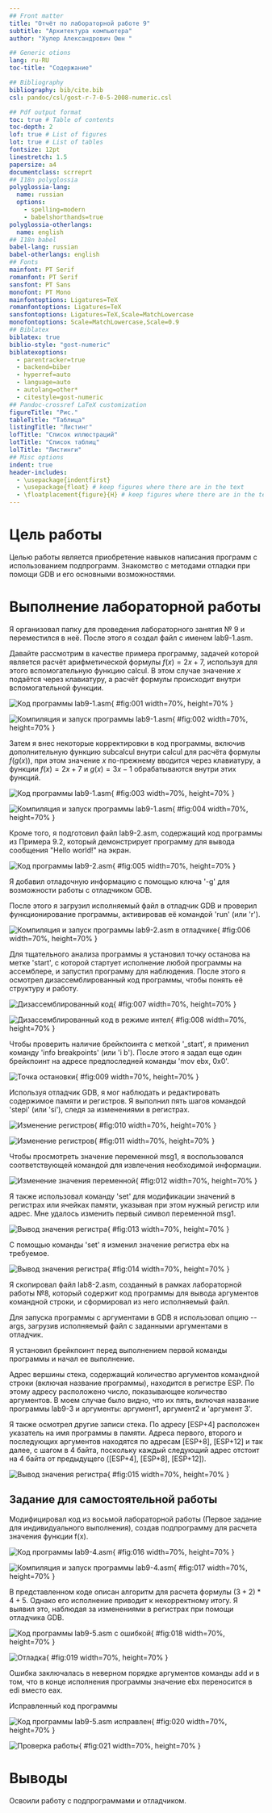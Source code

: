 ```yaml
---
## Front matter
title: "Отчёт по лабораторной работе 9"
subtitle: "Архитектура компьютера"
author: "Хулер Александрович Оюн "

## Generic otions
lang: ru-RU
toc-title: "Содержание"

## Bibliography
bibliography: bib/cite.bib
csl: pandoc/csl/gost-r-7-0-5-2008-numeric.csl

## Pdf output format
toc: true # Table of contents
toc-depth: 2
lof: true # List of figures
lot: true # List of tables
fontsize: 12pt
linestretch: 1.5
papersize: a4
documentclass: scrreprt
## I18n polyglossia
polyglossia-lang:
  name: russian
  options:
	- spelling=modern
	- babelshorthands=true
polyglossia-otherlangs:
  name: english
## I18n babel
babel-lang: russian
babel-otherlangs: english
## Fonts
mainfont: PT Serif
romanfont: PT Serif
sansfont: PT Sans
monofont: PT Mono
mainfontoptions: Ligatures=TeX
romanfontoptions: Ligatures=TeX
sansfontoptions: Ligatures=TeX,Scale=MatchLowercase
monofontoptions: Scale=MatchLowercase,Scale=0.9
## Biblatex
biblatex: true
biblio-style: "gost-numeric"
biblatexoptions:
  - parentracker=true
  - backend=biber
  - hyperref=auto
  - language=auto
  - autolang=other*
  - citestyle=gost-numeric
## Pandoc-crossref LaTeX customization
figureTitle: "Рис."
tableTitle: "Таблица"
listingTitle: "Листинг"
lofTitle: "Список иллюстраций"
lotTitle: "Список таблиц"
lolTitle: "Листинги"
## Misc options
indent: true
header-includes:
  - \usepackage{indentfirst}
  - \usepackage{float} # keep figures where there are in the text
  - \floatplacement{figure}{H} # keep figures where there are in the text
---
```


# Цель работы

Целью работы является приобретение навыков написания программ с использованием подпрограмм.
Знакомство с методами отладки при помощи GDB и его основными возможностями.

# Выполнение лабораторной работы

Я организовал папку для проведения лабораторного занятия № 9 и переместился в неё. После этого я создал файл с именем lab9-1.asm.

Давайте рассмотрим в качестве примера программу, задачей которой является расчёт арифметической формулы $f(x) = 2x+7$, используя для этого вспомогательную функцию calcul. В этом случае значение $x$ подаётся через клавиатуру, а расчёт формулы происходит внутри вспомогательной функции.

![Код программы lab9-1.asm](image/01.png){ #fig:001 width=70%, height=70% }

![Компиляция и запуск программы lab9-1.asm](image/02.png){ #fig:002 width=70%, height=70% }

Затем я внес некоторые корректировки в код программы, включив дополнительную функцию subcalcul внутри calcul для расчёта формулы $f(g(x))$, при этом значение $x$ по-прежнему вводится через клавиатуру, а функции $f(x) = 2x + 7$ и $g(x) = 3x − 1$ обрабатываются внутри этих функций.

![Код программы lab9-1.asm](image/03.png){ #fig:003 width=70%, height=70% }

![Компиляция и запуск программы lab9-1.asm](image/04.png){ #fig:004 width=70%, height=70% }

Кроме того, я подготовил файл lab9-2.asm, содержащий код программы из Примера 9.2, который демонстрирует программу для вывода сообщения "Hello world!" на экран.

![Код программы lab9-2.asm](image/05.png){ #fig:005 width=70%, height=70% }

Я добавил отладочную информацию с помощью ключа '-g' для возможности работы с отладчиком GDB.

После этого я загрузил исполняемый файл в отладчик GDB и проверил функционирование программы, активировав её командой 'run' (или 'r').

![Компиляция и запуск программы lab9-2.asm в отладчике](image/06.png){ #fig:006 width=70%, height=70% }

Для тщательного анализа программы я установил точку останова на метке 'start', с которой стартует исполнение любой программы на ассемблере, и запустил программу для наблюдения. После этого я осмотрел дизассемблированный код программы, чтобы понять её структуру и работу.

![Дизассемблированный код](image/07.png){ #fig:007 width=70%, height=70% }

![Дизассемблированный код в режиме интел](image/08.png){ #fig:008 width=70%, height=70% }

Чтобы проверить наличие брейкпоинта с меткой '_start', я применил команду 'info breakpoints' (или 'i b'). После этого я задал еще один брейкпоинт на адресе предпоследней команды 'mov ebx, 0x0'.

![Точка остановки](image/09.png){ #fig:009 width=70%, height=70% }

Используя отладчик GDB, я мог наблюдать и редактировать содержимое памяти и регистров. Я выполнил пять шагов командой 'stepi' (или 'si'), следя за изменениями в регистрах.

![Изменение регистров](image/10.png){ #fig:010 width=70%, height=70% }

![Изменение регистров](image/11.png){ #fig:011 width=70%, height=70% }

Чтобы просмотреть значение переменной msg1, я воспользовался соответствующей командой для извлечения необходимой информации.

![Изменение значения переменной](image/12.png){ #fig:012 width=70%, height=70% }

Я также использовал команду 'set' для модификации значений в регистрах или ячейках памяти, указывая при этом нужный регистр или адрес. Мне удалось изменить первый символ переменной msg1.

![Вывод значения регистра](image/13.png){ #fig:013 width=70%, height=70% }

С помощью команды 'set' я изменил значение регистра ebx на требуемое.

![Вывод значения регистра](image/14.png){ #fig:014 width=70%, height=70% }

Я скопировал файл lab8-2.asm, созданный в рамках лабораторной работы №8, который содержит код программы для вывода аргументов командной строки, и сформировал из него исполняемый файл.

Для запуска программы с аргументами в GDB я использовал опцию --args, загрузив исполняемый файл с заданными аргументами в отладчик.

Я установил брейкпоинт перед выполнением первой команды программы и начал ее выполнение.

Адрес вершины стека, содержащий количество аргументов командной строки (включая название программы), находится в регистре ESP. По этому адресу расположено число, показывающее количество аргументов. В моем случае было видно, что их пять, включая название программы lab9-3 и аргументы: аргумент1, аргумент2 и 'аргумент 3'.

Я также осмотрел другие записи стека. По адресу [ESP+4] расположен указатель на имя программы в памяти. Адреса первого, второго и последующих аргументов находятся по адресам [ESP+8], [ESP+12] и так далее, с шагом в 4 байта, поскольку каждый следующий адрес отстоит на 4 байта от предыдущего ([ESP+4], [ESP+8], [ESP+12]).

![Вывод значения регистра](image/15.png){ #fig:015 width=70%, height=70% }

## Задание для самостоятельной работы

Модифицировал код из восьмой лабораторной работы (Первое задание для индивидуального выполнения), создав подпрограмму для расчета значения функции f(x).

![Код программы lab9-4.asm](image/16.png){ #fig:016 width=70%, height=70% }

![Компиляция и запуск программы lab9-4.asm](image/17.png){ #fig:017 width=70%, height=70% }

В представленном коде описан алгоритм для расчета формулы $(3+2)*4+5$. 
Однако его исполнение приводит к некорректному итогу. Я выявил это, наблюдая за изменениями в регистрах при помощи отладчика GDB.

![Код программы lab9-5.asm с ошибкой](image/18.png){ #fig:018 width=70%, height=70% }

![Отладка](image/19.png){ #fig:019 width=70%, height=70% }

Ошибка заключалась в неверном порядке аргументов команды add и в том, что в конце исполнения программы значение ebx переносится в edi вместо eax.

Исправленный код программы

![Код программы lab9-5.asm исправлен](image/20.png){ #fig:020 width=70%, height=70% }

![Проверка работы](image/21.png){ #fig:021 width=70%, height=70% }

# Выводы

Освоили работy с подпрограммами и отладчиком.